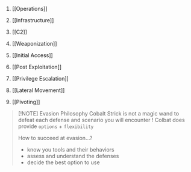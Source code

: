 1. [[Operations]]
2. [[Infrastructure]]
3. [[C2]]

4. [[Weaponization]]
5. [[Initial Access]]

6. [[Post Exploitation]]
7. [[Privilege Escalation]]

8. [[Lateral Movement]]
9. [[Pivoting]]


> [!NOTE] Evasion Philosophy
> Cobalt Strick is not a magic wand to defeat each defense and scenario you will encounter !
> Colbat does provide `options` + `flexibility`
>
> How to succeed at evasion...?
> - know you tools and their behaviors
> - assess and understand the defenses
> - decide the best option to use


